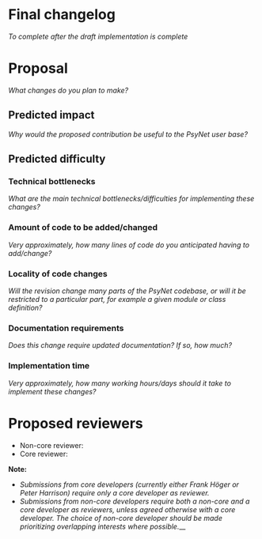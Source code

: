 # Final changelog
_To complete after the draft implementation is complete_

# Proposal
_What changes do you plan to make?_

## Predicted impact
_Why would the proposed contribution be useful to the PsyNet user base?_

## Predicted difficulty
### Technical bottlenecks
_What are the main technical bottlenecks/difficulties for implementing these changes?_

### Amount of code to be added/changed
_Very approximately, how many lines of code do you anticipated having to add/change?_ 

### Locality of code changes
_Will the revision change many parts of the PsyNet codebase,
or will it be restricted to a particular part, 
for example a given module or class definition?_

### Documentation requirements
_Does this change require updated documentation? If so, how much?_

### Implementation time
_Very approximately, how many working hours/days should it take to 
implement these changes?_

# Proposed reviewers

- Non-core reviewer: 
- Core reviewer:

**Note:**

- _Submissions from core developers (currently either Frank Höger or Peter Harrison)
require only a core developer as reviewer._ 
- _Submissions from non-core developers require both a non-core and a core developer as reviewers,
unless agreed otherwise with a core developer.
The choice of non-core developer should be made prioritizing overlapping interests
where possible.___

